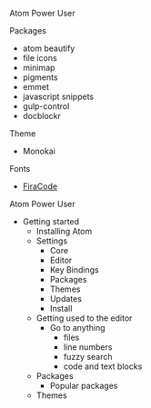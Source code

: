 Atom Power User

Packages

* atom beautify
* file icons
* minimap
* pigments
* emmet
* javascript snippets
* gulp-control
* docblockr

Theme

* Monokai

Fonts

* [FiraCode](https://github.com/tonsky/FiraCode)




Atom Power User

* Getting started
  * Installing Atom
  * Settings
    * Core
    * Editor
    * Key Bindings
    * Packages
    * Themes
    * Updates 
    * Install
  * Getting used to the editor
    * Go to  anything
      * files
      * line numbers
      * fuzzy search
      * code and text blocks
  * Packages
    * Popular packages
  * Themes


